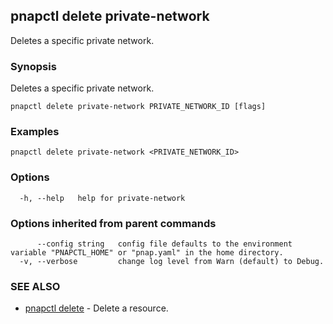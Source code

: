 ## pnapctl delete private-network

Deletes a specific private network.

### Synopsis

Deletes a specific private network.

```
pnapctl delete private-network PRIVATE_NETWORK_ID [flags]
```

### Examples

```
pnapctl delete private-network <PRIVATE_NETWORK_ID>
```

### Options

```
  -h, --help   help for private-network
```

### Options inherited from parent commands

```
      --config string   config file defaults to the environment variable "PNAPCTL_HOME" or "pnap.yaml" in the home directory.
  -v, --verbose         change log level from Warn (default) to Debug.
```

### SEE ALSO

* [pnapctl delete](pnapctl_delete.md)	 - Delete a resource.

